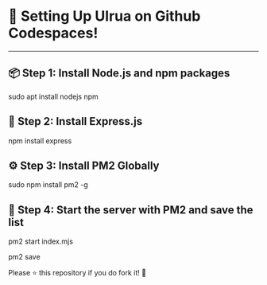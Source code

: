 # 🚀 Setting Up Ulrua on Github Codespaces!

---

## 📦 Step 1: Install Node.js and npm packages
sudo apt install nodejs npm

## 📜 Step 2: Install Express.js
npm install express

## ⚙️ Step 3: Install PM2 Globally
sudo npm install pm2 -g

## 🚦 Step 4: Start the server with PM2 and save the list
pm2 start index.mjs

pm2 save

Please ⭐ this repository if you do fork it! 🚀



